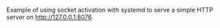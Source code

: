 Example of using socket activation with systemd to serve a simple HTTP server on http://127.0.0.1:8076
